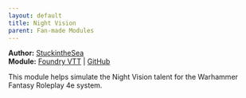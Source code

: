 ```yaml
---
layout: default
title: Night Vision
parent: Fan-made Modules
---
```


**Author:** [StuckintheSea](https://foundryvtt.com/community/stuckinthesea)  
**Module:** [Foundry VTT](https://foundryvtt.com/packages/wfrp4e-night-vision) | [GitHub](https://github.com/TheFirst05/fvtt-wfrp4e-night-vision)

This module helps simulate the Night Vision talent for the Warhammer Fantasy Roleplay 4e system.
